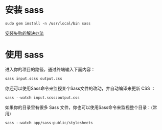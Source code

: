 # 安装 sass

```
sudo gem install -n /usr/local/bin sass
```

[安装失败的解决办法](https://github.com/sass/sass/issues/1769)

# 使用 sass
进入你的项目的路径，通过终端输入下面内容：
```
sass input.scss output.css
```

你还可以使用Sass命令来监视某个Sass文件的改动，并自动编译来更新 CSS ：
```
sass --watch input.scss:output.css
```

如果你的目录里有很多 Sass 文件，你也可以使用Sass命令来监视整个目录：(常用)
```
sass --watch app/sass:public/stylesheets
```